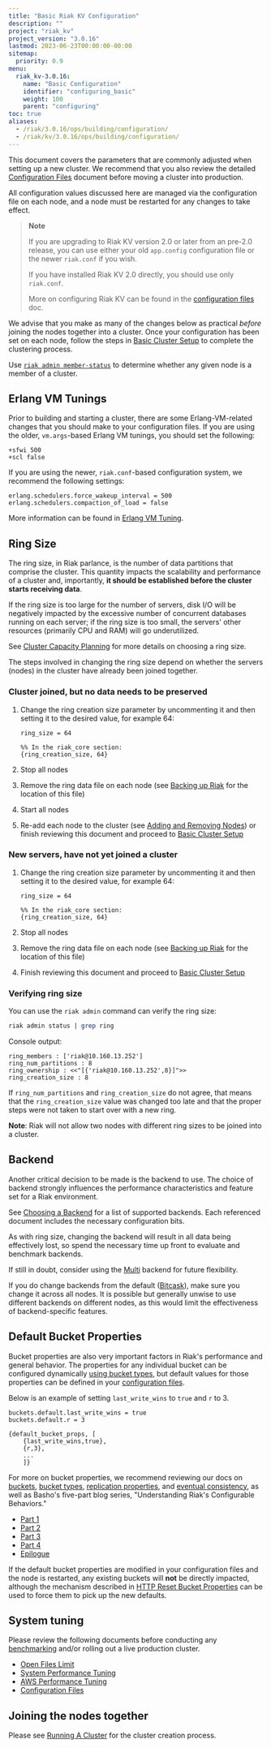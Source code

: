 ```yaml
---
title: "Basic Riak KV Configuration"
description: ""
project: "riak_kv"
project_version: "3.0.16"
lastmod: 2023-06-23T00:00:00-00:00
sitemap:
  priority: 0.9
menu:
  riak_kv-3.0.16:
    name: "Basic Configuration"
    identifier: "configuring_basic"
    weight: 100
    parent: "configuring"
toc: true
aliases:
  - /riak/3.0.16/ops/building/configuration/
  - /riak/kv/3.0.16/ops/building/configuration/
---
```


[config reference]: {{<baseurl>}}riak/kv/3.0.16/configuring/reference
[use running cluster]: {{<baseurl>}}riak/kv/3.0.16/using/running-a-cluster
[use admin riak admin#member-status]: {{<baseurl>}}riak/kv/3.0.16/using/admin/riak-admin/#member-status
[perf erlang]: {{<baseurl>}}riak/kv/3.0.16/using/performance/erlang
[plan start]: {{<baseurl>}}riak/kv/3.0.16/setup/planning/start
[plan best practices]: {{<baseurl>}}riak/kv/3.0.16/setup/planning/best-practices
[cluster ops backup]: {{<baseurl>}}riak/kv/3.0.16/using/cluster-operations/backing-up
[cluster ops add remove node]: {{<baseurl>}}riak/kv/3.0.16/using/cluster-operations/adding-removing-nodes
[plan backend]: {{<baseurl>}}riak/kv/3.0.16/setup/planning/backend
[plan backend multi]: {{<baseurl>}}riak/kv/3.0.16/setup/planning/backend/multi
[plan backend bitcask]: {{<baseurl>}}riak/kv/3.0.16/setup/planning/backend/bitcask
[usage bucket types]: {{<baseurl>}}riak/kv/3.0.16/developing/usage/bucket-types
[apps replication properties]: {{<baseurl>}}riak/kv/3.0.16/developing/app-guide/replication-properties
[concept buckets]: {{<baseurl>}}riak/kv/3.0.16/learn/concepts/buckets
[concept eventual consistency]: {{<baseurl>}}riak/kv/3.0.16/learn/concepts/eventual-consistency
[perf benchmark]: {{<baseurl>}}riak/kv/3.0.16/using/performance/benchmarking
[perf open files]: {{<baseurl>}}riak/kv/3.0.16/using/performance/open-files-limit
[perf index]: {{<baseurl>}}riak/kv/3.0.16/using/performance
[perf aws]: {{<baseurl>}}riak/kv/3.0.16/using/performance/amazon-web-services
[Cluster Capacity Planning]: {{<baseurl>}}riak/kv/3.0.16/setup/planning/cluster-capacity/#ring-size-number-of-partitions

This document covers the parameters that are commonly adjusted when
setting up a new cluster. We recommend that you also review the detailed
[Configuration Files][config reference] document before moving a cluster into
production.

All configuration values discussed here are managed via the
configuration file on each node, and a node must be restarted for any
changes to take effect.

> **Note**
>
> If you are upgrading to Riak KV version 2.0 or later from an pre-2.0
release, you can use either your old `app.config` configuration file or
the newer `riak.conf` if you wish.
>
> If you have installed Riak KV 2.0 directly, you should use only
`riak.conf`.
>
> More on configuring Riak KV can be found in the [configuration files][config reference]
doc.

We advise that you make as many of the changes below as practical
_before_ joining the nodes together into a cluster. Once your
configuration has been set on each node, follow the steps in [Basic Cluster Setup][use running cluster] to complete the clustering process.

Use [`riak admin member-status`][use admin riak admin#member-status]
to determine whether any given node is a member of a cluster.

## Erlang VM Tunings

Prior to building and starting a cluster, there are some
Erlang-VM-related changes that you should make to your configuration
files. If you are using the older, `vm.args`-based Erlang VM tunings,
you should set the following:

```vmargs
+sfwi 500
+scl false
```

If you are using the newer, `riak.conf`-based configuration system, we
recommend the following settings:

```riakconf
erlang.schedulers.force_wakeup_interval = 500
erlang.schedulers.compaction_of_load = false
```

More information can be found in [Erlang VM Tuning][perf erlang].

## Ring Size

The ring size, in Riak parlance, is the number of data partitions that
comprise the cluster. This quantity impacts the scalability and
performance of a cluster and, importantly, **it should be established
before the cluster starts receiving data**.

If the ring size is too large for the number of servers, disk I/O will
be negatively impacted by the excessive number of concurrent databases
running on each server; if the ring size is too small, the servers' other
resources (primarily CPU and RAM) will go underutilized.

See [Cluster Capacity Planning] for more details on choosing a ring size.

The steps involved in changing the ring size depend on whether the
servers (nodes) in the cluster have already been joined together.

### Cluster joined, but no data needs to be preserved

1. Change the ring creation size parameter by uncommenting it and then
setting it to the desired value, for example 64:

    ```riakconf
    ring_size = 64
    ```

    ```appconfig
    %% In the riak_core section:
    {ring_creation_size, 64}
    ```

2. Stop all nodes
3. Remove the ring data file on each node (see [Backing up Riak][cluster ops backup] for the location of this file)
4. Start all nodes
5. Re-add each node to the cluster (see [Adding and Removing Nodes][cluster ops add remove node]) or finish reviewing this document and proceed to [Basic Cluster Setup][use running cluster]

### New servers, have not yet joined a cluster

1. Change the ring creation size parameter by uncommenting it and then
setting it to the desired value, for example 64:

    ```riakconf
    ring_size = 64
    ```

    ```appconfig
    %% In the riak_core section:
    {ring_creation_size, 64}
    ```

2. Stop all nodes
3. Remove the ring data file on each node (see [Backing up Riak][cluster ops backup] for
the location of this file)
4. Finish reviewing this document and proceed to [Basic Cluster Setup][use running cluster]

### Verifying ring size

You can use the `riak admin` command can verify the ring size:

```bash
riak admin status | grep ring
```

Console output:

```
ring_members : ['riak@10.160.13.252']
ring_num_partitions : 8
ring_ownership : <<"[{'riak@10.160.13.252',8}]">>
ring_creation_size : 8
```

If `ring_num_partitions` and `ring_creation_size` do not agree, that
means that the `ring_creation_size` value was changed too late and that
the proper steps were not taken to start over with a new ring.

**Note**: Riak will not allow two nodes with different ring sizes to be
joined into a cluster.

## Backend

Another critical decision to be made is the backend to use. The choice
of backend strongly influences the performance characteristics and
feature set for a Riak environment.

See [Choosing a Backend][plan backend] for a list of supported backends. Each
referenced document includes the necessary configuration bits.

As with ring size, changing the backend will result in all data being
effectively lost, so spend the necessary time up front to evaluate and
benchmark backends.

If still in doubt, consider using the [Multi][plan backend multi] backend for future
flexibility.

If you do change backends from the default ([Bitcask][plan backend bitcask]), make sure you change it across all nodes. It is possible but generally unwise to use different backends on different nodes, as this would limit the
effectiveness of backend-specific features.

## Default Bucket Properties

Bucket properties are also very important factors in Riak's performance
and general behavior. The properties for any individual bucket can be
configured dynamically [using bucket types][usage bucket types], but default values for those properties can be defined in your [configuration files][config reference].

Below is an example of setting `last_write_wins` to `true` and `r` to 3.

```riakconf
buckets.default.last_write_wins = true
buckets.default.r = 3
```

```appconfig
{default_bucket_props, [
    {last_write_wins,true},
    {r,3},
    ...
    ]}
```

For more on bucket properties, we recommend reviewing our docs on
[buckets][concept buckets], [bucket types][usage bucket types], [replication properties][apps replication properties], and [eventual consistency][concept eventual consistency], as well as Basho's five-part blog series, "Understanding Riak's Configurable Behaviors."

* [Part 1](https://riak.com/understanding-riaks-configurable-behaviors-part-1/)
* [Part 2](https://riak.com/riaks-config-behaviors-part-2/)
* [Part 3](https://riak.com/riaks-config-behaviors-part-3/)
* [Part 4](https://riak.com/riaks-config-behaviors-part-4/)
* [Epilogue](https://riak.com/riaks-config-behaviors-epilogue/)

If the default bucket properties are modified in your configuration
files and the node is restarted, any existing buckets will **not** be
directly impacted, although the mechanism described in [HTTP Reset Bucket Properties]({{<baseurl>}}riak/kv/3.0.16/developing/api/http/reset-bucket-props) can be used to force them to pick up the new
defaults.

## System tuning

Please review the following documents before conducting any
[benchmarking][perf benchmark] and/or rolling out a live production
cluster.

* [Open Files Limit][perf open files]
* [System Performance Tuning][perf index]
* [AWS Performance Tuning][perf aws]
* [Configuration Files][config reference]

## Joining the nodes together

Please see [Running A Cluster][use running cluster] for the cluster creation process.

